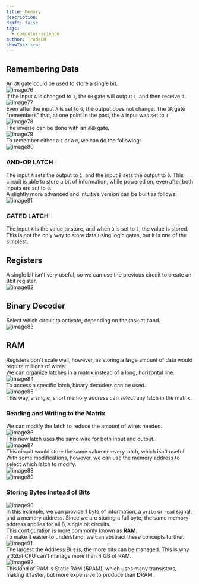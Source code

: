 ```yaml
---
title: Memory
description: 
draft: false
tags:
  - computer-science
author: TrudeEH
showToc: true
---
```


## Remembering Data

An `OR` gate could be used to store a single bit.  
![image76](image76.png)  
If the input `A` is changed to `1`, the `OR` gate will output `1`, and then receive it.  
![image77](image77.png)  
Even after the input `A` is set to `0`, the output does not change. The `OR` gate "remembers" that, at one point in the past, the `A` input was set to `1`.  
![image78](image78.png)  
The inverse can be done with an `AND` gate.  
![image79](image79.png)  
To remember either a `1` or a `0`, we can do the following:  
![image80](image80.png)  

### AND-OR LATCH

The input `A` sets the output to `1`, and the input `B` sets the output to `0`. This circuit is able to store a bit of information, while powered on, even after both inputs are set to `0`.  
A slightly more advanced and intuitive version can be built as follows:  
![image81](image81.png)  

### GATED LATCH

The input `A` is the value to store, and when `B` is set to `1`, the value is stored.  
This is not the only way to store data using logic gates, but it is one of the simplest.

## Registers

A single bit isn't very useful, so we can use the previous circuit to create an 8bit register.  
![image82](image82.png)

## Binary Decoder

Select which circuit to activate, depending on the task at hand.  
![image83](image83.png)

## RAM

Registers don't scale well, however, as storing a large amount of data would require millions of wires.  
We can organize latches in a matrix instead of a long, horizontal line.  
![image84](image84.png)  
To access a specific latch, binary decoders can be used.  
![image85](image85.png)  
This way, a single, short memory address can select any latch in the matrix.

### Reading and Writing to the Matrix

We can modify the latch to reduce the amount of wires needed.  
![image86](image86.png)  
This new latch uses the same wire for both input and output.  
![image87](image87.png)  
This circuit would store the same value on every latch, which isn't useful. With some modifications, however, we can use the memory address to select which latch to modify.  
![image88](image88.png)  
![image89](image89.png)

### Storing Bytes Instead of Bits

![image90](image90.png)  
In this example, we can provide 1 byte of information, a `write` or `read` signal, and a memory address. Since we are storing a full byte, the same memory address applies for all 8, single bit circuits.  
This configuration is more commonly known as **RAM**.  
To make it easier to understand, we can abstract these concepts further.  
![image91](image91.png)  
The largest the Address Bus is, the more bits can be managed. This is why a 32bit CPU can't manage more than 4 GB of RAM.  
![image92](image92.png)  
This kind of RAM is Static RAM (**S**RAM), which uses many transistors, making it faster, but more expensive to produce than **D**RAM.
